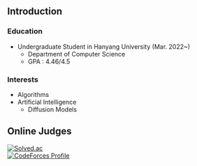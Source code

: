 ## Introduction

### Education

- Undergraduate Student in Hanyang University (Mar. 2022~)
  - Department of Computer Science
  - GPA : 4.46/4.5
  
### Interests
  - Algorithms
  - Artificial Intelligence
    - Diffusion Models

## Online Judges
[![Solved.ac](http://mazassumnida.wtf/api/v2/generate_badge?boj=mnx)](https://solved.ac/profile/mnx)  
[![CodeForces Profile](http://cf.leed.at?id=mnxcv)](https://codeforces.com/profile/mnxcv)
